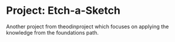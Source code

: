 # Project: Etch-a-Sketch

Another project from theodinproject which focuses on applying the knowledge from the foundations path.
